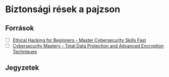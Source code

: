 # Biztonsági rések a pajzson

## Források

- [ ] [Ethical Hacking for Beginners - Master Cybersecurity Skills Fast](https://training.mammothinteractive.com/courses/enrolled/2690237)
- [ ] [Cybersecurity Mastery - Total Data Protection and Advanced Encryption Techniques](https://training.mammothinteractive.com/courses/enrolled/2415670)

## Jegyzetek